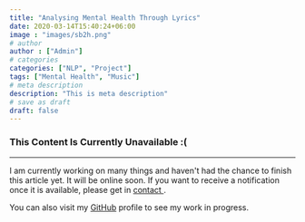 ```yaml
---
title: "Analysing Mental Health Through Lyrics"
date: 2020-03-14T15:40:24+06:00
image : "images/sb2h.png"
# author
author : ["Admin"]
# categories
categories: ["NLP", "Project"]
tags: ["Mental Health", "Music"]
# meta description
description: "This is meta description"
# save as draft
draft: false
---
```

<h3>This Content Is Currently Unavailable :(</h3>
<hr/>  
  
I am currently working on many things and haven't had the chance to finish this article yet. It will be online soon.
If you want to receive a notification once it is available, please get in <a href="/contact"> contact </a>.  
  
You can also visit my <a href="https://github.com/marcderbauer">GitHub</a> profile to see my work in progress.